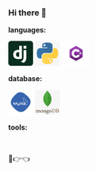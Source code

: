 ### Hi there 👋

**languages:**  

<code><img height="50" src="https://github.com/devSimaa/devSimaa/blob/main/ico/language/django.png"></code>
<code><img height="50" src="https://github.com/devSimaa/devSimaa/blob/main/ico/language/python.png"></code>
<code><img height="50" src=""></code>
<code><img height="50" src="https://github.com/devSimaa/devSimaa/blob/main/ico/language/c%23.png"></code>

**database:**

<code><img height="50" src="https://github.com/devSimaa/devSimaa/blob/main/ico/database/sql.png"></code>
<code><img height="50" src="https://github.com/devSimaa/devSimaa/blob/main/ico/database/mongodb.png"></code>


**tools:**  

<code><img height="50" src=""></code>
<code><img height="50" src=""></code>


<!--END_SECTION:waka-->

🥺👉👈








<!--
**devSimaa/devSimaa** is a ✨ _special_ ✨ repository because its `README.md` (this file) appears on your GitHub profile.

Here are some ideas to get you started:

- 🔭 I’m currently working on ...
- 🌱 I’m currently learning ...
- 👯 I’m looking to collaborate on ...
- 🤔 I’m looking for help with ...
- 💬 Ask me about ...
- 📫 How to reach me: ...
- 😄 Pronouns: ...
- ⚡ Fun fact: ...
-->
